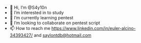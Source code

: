- 👋 Hi, I’m @S4y10n
- 👀 I’m interested in to study
- 🌱 I’m currently learning pentest
- 💞️ I’m looking to collaborate on pentest script
- 📫 How to reach me https://www.linkedin.com/in/euler-alcino-34393427/ and saylontdb@hotmail.com

<!---
S4y10n/S4y10n is a ✨ special ✨ repository because its `README.md` (this file) appears on your GitHub profile.
You can click the Preview link to take a look at your changes.
--->
